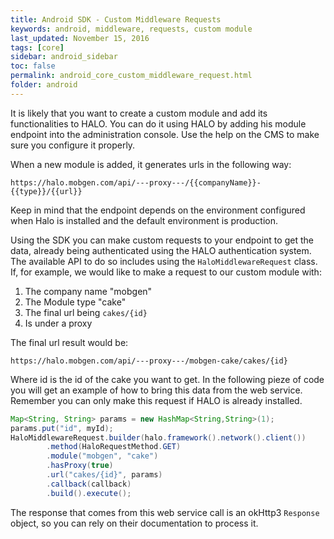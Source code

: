 ```yaml
---
title: Android SDK - Custom Middleware Requests
keywords: android, middleware, requests, custom module
last_updated: November 15, 2016
tags: [core]
sidebar: android_sidebar
toc: false
permalink: android_core_custom_middleware_request.html
folder: android
---
```


It is likely that you want to create a custom module and add its functionalities to HALO. You can do it using HALO by adding his module endpoint into the administration console. Use the help on the CMS to make sure you configure it properly.

When a new module is added, it generates urls in the following way:

```
https://halo.mobgen.com/api/---proxy---/{{companyName}}-{{type}}/{{url}}
```

Keep in mind that the endpoint depends on the environment configured when Halo is installed and the default environment is production.

Using the SDK you can make custom requests to your endpoint to get the data, already being authenticated using the HALO authentication system. The available API to do so includes using the ```HaloMiddlewareRequest``` class.
If, for example, we would like to make a request to our custom module with:

1. The company name "mobgen"
2. The Module type "cake"
3. The final url being ```cakes/{id}```
4. Is under a proxy

The final url result would be:
```
https://halo.mobgen.com/api/---proxy---/mobgen-cake/cakes/{id}
```

Where id is the id of the cake you want to get. In the following pieze of code you will get an example of how to bring this data from the web service. Remember you can only make this request if HALO is already installed.

```java
Map<String, String> params = new HashMap<String,String>(1);
params.put("id", myId);
HaloMiddlewareRequest.builder(halo.framework().network().client())
		.method(HaloRequestMethod.GET)
		.module("mobgen", "cake")
		.hasProxy(true)
		.url("cakes/{id}", params)
		.callback(callback)
		.build().execute();
```

The response that comes from this web service call is an okHttp3 ```Response``` object, so you can rely on their documentation to process it.
